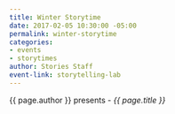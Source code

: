 ```yaml
---
title: Winter Storytime
date: 2017-02-05 10:30:00 -05:00
permalink: winter-storytime
categories:
- events
- storytimes
author: Stories Staff
event-link: storytelling-lab
---
```


{{ page.author }} presents - *{{ page.title }}*
